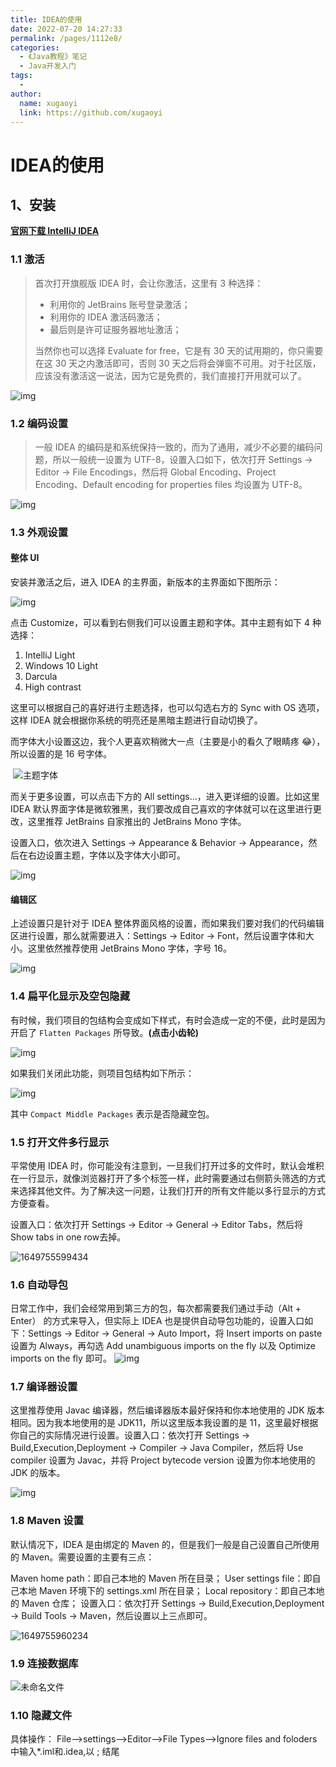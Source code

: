 ```yaml
---
title: IDEA的使用
date: 2022-07-20 14:27:33
permalink: /pages/1112e8/
categories:
  - 《Java教程》笔记
  - Java开发入门
tags:
  - 
author: 
  name: xugaoyi
  link: https://github.com/xugaoyi
---
```


# IDEA的使用
## 1、安装

**[官网下载 IntelliJ IDEA](https://www.jetbrains.com/idea/download/#section=windows)**

### 1.1 激活

> 首次打开旗舰版 IDEA 时，会让你激活，这里有 3 种选择：
>
> - 利用你的 JetBrains 账号登录激活；
> - 利用你的 IDEA 激活码激活；
> - 最后则是许可证服务器地址激活；
>
> 当然你也可以选择 Evaluate for free，它是有 30 天的试用期的，你只需要在这 30 天之内激活即可，否则 30 天之后将会弹窗不可用。对于社区版，应该没有激活这一说法，因为它是免费的，我们直接打开用就可以了。

![img](\images\Idea\Idea-1.png)

### 1.2 编码设置

> 一般 IDEA 的编码是和系统保持一致的，而为了通用，减少不必要的编码问题，所以一般统一设置为 UTF-8，设置入口如下，依次打开 Settings -> Editor -> File Encodings，然后将 Global Encoding、Project Encoding、Default encoding for properties files 均设置为 UTF-8。

![img](\images\Idea\Idea-2.png)

### 1.3 外观设置

#### 整体 UI

安装并激活之后，进入 IDEA 的主界面，新版本的主界面如下图所示：

![img](\images\Idea\Idea-3.png)

点击 Customize，可以看到右侧我们可以设置主题和字体。其中主题有如下 4 种选择：

1. IntelliJ Light
2. Windows 10 Light
3. Darcula
4. High contrast

这里可以根据自己的喜好进行主题选择，也可以勾选右方的 Sync with OS 选项，这样 IDEA 就会根据你系统的明亮还是黑暗主题进行自动切换了。

而字体大小设置这边，我个人更喜欢稍微大一点（主要是小的看久了眼睛疼 😂），所以设置的是 16 号字体。

​	 ![主题字体](\images\Idea\Idea-4.png)

而关于更多设置，可以点击下方的 All settings…，进入更详细的设置。比如这里 IDEA 默认界面字体是微软雅黑，我们要改成自己喜欢的字体就可以在这里进行更改，这里推荐 JetBrains 自家推出的 JetBrains Mono 字体。

设置入口，依次进入 Settings -> Appearance & Behavior -> Appearance，然后在右边设置主题，字体以及字体大小即可。

![img](\images\Idea\Idea-5.png)

#### 编辑区

上述设置只是针对于 IDEA 整体界面风格的设置，而如果我们要对我们的代码编辑区进行设置，那么就需要进入：Settings -> Editor -> Font，然后设置字体和大小。这里依然推荐使用 JetBrains Mono 字体，字号 16。

![img](\images\Idea\Idea-6.png)

### 1.4 扁平化显示及空包隐藏

​	有时候，我们项目的包结构会变成如下样式，有时会造成一定的不便，此时是因为开启了 `Flatten Packages` 所导致。**(点击小齿轮)**

![img](\images\Idea\Idea-7.png)

如果我们关闭此功能，则项目包结构如下所示：

![img](\images\Idea\Idea-8.png)

其中 `Compact Middle Packages` 表示是否隐藏空包。

### 1.5 打开文件多行显示

平常使用 IDEA 时，你可能没有注意到，一旦我们打开过多的文件时，默认会堆积在一行显示，就像浏览器打开了多个标签一样，此时需要通过右侧箭头筛选的方式来选择其他文件。为了解决这一问题，让我们打开的所有文件能以多行显示的方式方便查看。

设置入口：依次打开 Settings -> Editor -> General -> Editor Tabs，然后将 Show tabs in one row去掉。

![1649755599434](\images\Idea\Idea-9.png)

### 1.6 自动导包

日常工作中，我们会经常用到第三方的包，每次都需要我们通过手动（Alt + Enter） 的方式来导入，但实际上 IDEA 也是提供自动导包功能的，设置入口如下：Settings -> Editor -> General -> Auto Import，将 Insert imports on paste 设置为 Always，再勾选 Add unambiguous imports on the fly 以及 Optimize imports on the fly 即可。
![img](\images\Idea\Idea-10.png)

### 1.7 编译器设置

这里推荐使用 Javac 编译器，然后编译器版本最好保持和你本地使用的 JDK 版本相同。因为我本地使用的是 JDK11，所以这里版本我设置的是 11，这里最好根据你自己的实际情况进行设置。设置入口：依次打开 Settings -> Build,Execution,Deployment -> Compiler -> Java Compiler，然后将 Use compiler 设置为 Javac，并将 Project bytecode version 设置为你本地使用的 JDK 的版本。

![img](\images\Idea\Idea-11.png)

### 1.8 Maven 设置

默认情况下，IDEA 是由绑定的 Maven 的，但是我们一般是自己设置自己所使用的 Maven。需要设置的主要有三点：

Maven home path：即自己本地的 Maven 所在目录；
User settings file：即自己本地 Maven 环境下的 settings.xml 所在目录；
Local repository：即自己本地的 Maven 仓库；
设置入口：依次打开 Settings -> Build,Execution,Deployment -> Build Tools -> Maven，然后设置以上三点即可。

![1649755960234](\images\Idea\Idea-12.png)

### 1.9 连接数据库

![未命名文件](\images\Idea\Idea-13.png)

### 1.10 隐藏文件

具体操作： File——>settings——>Editor——>File Types——>Ignore files and foloders中输入*.iml和.idea,以 ; 结尾 
